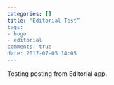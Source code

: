 ```yaml
---
categories: []
title: "Editorial Test”
tags:
- hugo
- editorial
comments: true
date: 2017-07-05 14:05
---
```


Testing posting from Editorial app.